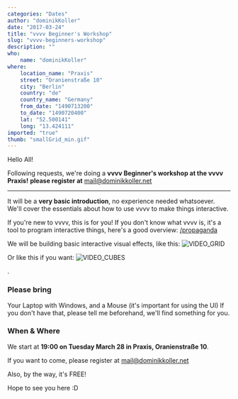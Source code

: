 ```yaml
---
categories: "Dates"
author: "dominikKoller"
date: "2017-03-24"
title: "vvvv Beginner's Workshop"
slug: "vvvv-beginners-workshop"
description: ""
who: 
    name: "dominikKoller"
where: 
    location_name: "Praxis"
    street: "Oranienstraße 10"
    city: "Berlin"
    country: "de"
    country_name: "Germany"
    from_date: "1490713200"
    to_date: "1490720400"
    lat: "52.500141"
    long: "13.424111"
imported: "true"
thumb: "smallGrid_min.gif"
---
```



Hello All!

Following requests, we're doing a **vvvv Beginner's workshop at the vvvv Praxis!**
**please register at** mail@dominikkoller.net
____
It will be a **very basic introduction**, no experience needed whatsoever. We'll cover the essentials about how to use vvvv to make things interactive.

If you're new to vvvv, this is for you! If you don't know what vvvv is, it's a tool to program interactive things, here's a good overview:
[/propaganda](https://betadocs.vvvv.org/)

We will be building basic interactive visual effects, like this:
![VIDEO_GRID](smallGrid_min.gif) 


Or like this if you want:
![VIDEO_CUBES](cubesShort_min.gif) 

.
###  Please bring
Your Laptop with Windows, and a Mouse (it's important for using the UI)
If you don't have that, please tell me beforehand, we'll find something for you.

###  When & Where
We start at **19:00 on Tuesday March 28 in Praxis, Oranienstraße 10**.


If you want to come, please register at mail@dominikkoller.net

Also, by the way, it's FREE!

Hope to see you here :D